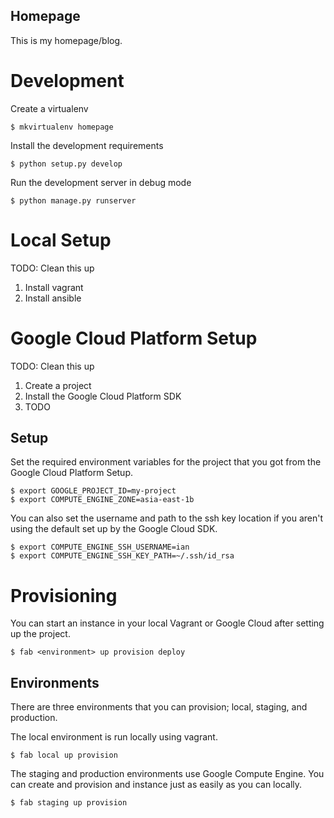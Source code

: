 Homepage
------------------

This is my homepage/blog.

# Development

Create a virtualenv

    $ mkvirtualenv homepage

Install the development requirements

    $ python setup.py develop

Run the development server in debug mode

    $ python manage.py runserver

# Local Setup

TODO: Clean this up

1. Install vagrant
1. Install ansible

# Google Cloud Platform Setup

TODO: Clean this up

1. Create a project
1. Install the Google Cloud Platform SDK
1. TODO

## Setup

Set the required environment variables for the project that you got from the
Google Cloud Platform Setup.

    $ export GOOGLE_PROJECT_ID=my-project
    $ export COMPUTE_ENGINE_ZONE=asia-east-1b

You can also set the username and path to the ssh key location if you aren't
using the default set up by the Google Cloud SDK.

    $ export COMPUTE_ENGINE_SSH_USERNAME=ian
    $ export COMPUTE_ENGINE_SSH_KEY_PATH=~/.ssh/id_rsa

# Provisioning

You can start an instance in your local Vagrant or Google Cloud after setting
up the project.

    $ fab <environment> up provision deploy

## Environments

There are three environments that you can provision; local,
staging, and production.

The local environment is run locally using vagrant.

    $ fab local up provision

The staging and production environments use Google Compute Engine. You can
create and provision and instance just as easily as you can locally.

    $ fab staging up provision

